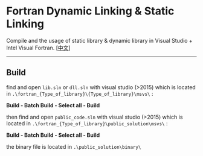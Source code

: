 # Fortran Dynamic Linking & Static Linking

Compile and the usage of static library & dynamic library in Visual Studio + Intel Visual Fortran. [[中文](./README_cn.md)]

***

## Build

find and open `lib.sln` or `dll.sln` with visual studio (>2015)  which is located in `.\fortran_{Type_of_library}\{Type_of_library}\msvs\` :

**Build - Batch Build - Select all - Build**

then find and open `public_code.sln` with visual studio (>2015)  which is located in `.\fortran_{Type_of_library}\public_solution\msvs\` :

**Build - Batch Build - Select all - Build**

the binary file is located in `.\public_solution\binary\`
